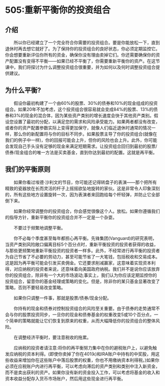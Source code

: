 # 505:重新平衡你的投资组合
## 介绍

　　所以你已经建立了一个完全符合你需要的投资组合。要是你能放松一下，直到退休时再去想它就好了。为了保持你的投资组合的良好状态，你必须定期监控它。你会想要重新评估你所有的资金，确保你没有理由卖掉它们。你还需要确保你的资产配置没有变得不平衡——如果已经不平衡了，你需要重新平衡你的资产。在这节课中，我们将探讨为什么调整投资组合很重要，并为如何以及何时调整投资组合提供建议。

## 为什么平衡?

　　假设你最初构建了一个由60%的股票、30%的债券和10%的现金组成的投资组合。如果20年不加考虑，这个投资组合很容易就会变成84%的股票、13%的债券和3%的现金的混合体，因为某些资产类别的增长速度会快于其他资产类别。假设您设置了最初的分配，以满足您的需求和风险承受能力。如果两者都没有改变，或者你的资产配置参数实际上变得更加保守，就像人们临近退休时通常的情况一样，那么你的新配置将与你的目标不同步。如果股票主导了你的投资组合(就像在我们的例子中一样)，你的回报可能会上升，但你的风险也会上升。此外，你可能会发现自己手头没有足够的现金来满足短期需求。让投资组合回归到最初的股票/债券/现金组合的唯一方法是买卖基金，直到你达到最初的配置。这就是再平衡。

## 我们的平衡原则

　　如果你看过埃德·沙利文的节目，你可能还记得转盘子的表演——那个把所有精致的瓷器放在长而灵活的杆子上摇摇欲坠地旋转的家伙。这是非常令人印象深刻的，所有这些地方设置旋转一次，因为表演者来回跑给每个杆轻弹，并防止它全部倒下来。

　　如果你经常调整你的投资组合，你会感觉很像这个人。放松。如果你遵循我们的指导方针，重新平衡你的投资组合并不一定是一个杂耍。

　　不要过于频繁地调整平衡。

　　你不必每个季度甚至每年都担心再平衡。先锋集团(Vanguard)的研究表明，当资产类别风险敞口偏离目标5个百分点时，重新平衡投资的投资者获得的收益，与那些更频繁地重新平衡投资的投资者一样多。此外，不经常进行再平衡的投资者为自己节省了不必要的劳动力，甚至可能节省了一大笔钱，包括税收和交易成本。这是因为再平衡可能会引发买卖佣金。它还要求削减赢家，这意味着实现资本利得，对应纳税的投资者来说，还意味着向美国政府纳税。我们并不是说你应该放弃你的投资组合，除非有一个大的市场波动;事实上，我们认为你应该定期监控你的投资组合，留意你的基金经理或策略的变化。但是，除非你的某只基金显著改变了策略，否则不要轻易改变策略。

　　如果你只调整一件事，那就是股票/债券/现金分配。

　　你持有的现金和债券对控制投资组合的风险至关重要。由于债券的走势通常不会与你的股票投资同步，一旦你的现金和债券基金的权重改变5或10个百分点，一个简单的策略就能让它们恢复到原来的权重，从而大幅降低你的投资组合的整体风险。

　　在调整经济平衡时，要注意税收的拖累。

　　应纳税的投资者请注意:将你的再平衡努力集中在你的避税账户上，以避免触发应纳税的资本利得。(即使你卖掉了你在401(k)和IRA账户中持有的中奖股，用这些收益来增加你在这些账户中落后股票的权重，你也不用缴纳资本利得税。)如果你必须在应税账户内进行再平衡，可以考虑向滞后的资产类别和类别中注入新资金，而不是卖出获利的资产。如果你没有新的资金投入工作，可以考虑将基金的收入和资本收益分配存入货币市场账户，然后用这些现金进行再平衡。
